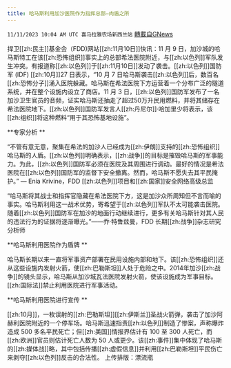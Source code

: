 ```yaml
---
title: 哈马斯利用加沙医院作为指挥总部—肉盾之所
---
```

`11/11/2023 10:04 AM UTC 喜马拉雅农场新西兰站` [轉載自GNews](https://gnews.org/articles/1960590)

捍卫[[zh:民主]]基金会（FDD)网站[[zh:11月10日]]快讯：11 月 9 日，加沙城的哈马斯特工在该[[zh:恐怖组织]]事实上的总部希法医院附近，与[[zh:以色列]]军队发生冲突。有报道称[[zh:以色列]]于[[zh:11月10日]]发动了袭击。[[zh:以色列]]国防军 (IDF) [[zh:10月]]27 日表示，“10 月 7 日哈马斯袭击[[zh:以色列]]后，数百名[[zh:恐怖分子]]涌入医院躲藏。哈马斯在希法医院下方运营着一个分布广泛的隧道系统，并在整个设施内设立了商店。11 月 3 日，[[zh:以色列]]国防军发布了一名加沙卫生官员的音频，证实哈马斯还抽走了超过50万升民用燃料，并将其储存在希法医院地下。[[zh:以色列]]国防军发言人[[zh:丹尼尔]]·哈加里少将表示，该[[zh:组织]]将这种燃料“用于其恐怖基地设施”。 

**专家分析 **

“不管有意无意，聚集在希法的加沙人已经成为[[zh:伊朗]]支持的[[zh:恐怖组织]]哈马斯的人盾。[[zh:以色列]]明确表示，[[zh:战争]]的目标是摧毁哈马斯的军事能力。为此，[[zh:以色列]]国防军必须在医院及其周围进行调动。最好的情况是希法医院在[[zh:以色列]]国防军的监督下安全撤离。然而，哈马斯不愿失去其平民掩护。” — Enia Krivine，FDD [[zh:以色列]]项目和[[zh:国家]]安全网络高级总监 

“哈马斯将其战士和指挥官隐藏在希法医院下方，这是加沙众所周知但不言而喻的事实。哈马斯利用这一战术优势，寄希望于[[zh:以色列]]军队不太可能袭击医院。随着[[zh:以色列]]国防军在加沙的地面行动继续进行，更多有关哈马斯针对其人民的违法行为的证据将逐渐曝光。”——乔·特鲁兹曼，FDD 长期[[zh:战争]]杂志研究分析师 

**哈马斯利用医院作为盾牌 **

哈马斯长期以来一直将军事资产部署在民用设施内部和地下。该[[zh:恐怖组织]]还从这些设施内发射火箭，使[[zh:巴勒斯坦]]人处于危险之中。2014年加沙[[zh:战争]]的镜头显示，哈马斯从加沙城瓦法医院发射火箭，使该设施成为军事目标。[[zh:国际法]]禁止利用医院进行军事活动。 

**哈马斯利用医院进行宣传 **

[[zh:10月]]，一枚误射的[[zh:巴勒斯坦]][[zh:伊斯兰]]圣战火箭弹，袭击了加沙阿赫利医院附近的一个停车场。哈马斯迅速指责[[zh:以色列]]制造了惨案，声称爆炸造成 500 多名平民死亡；但[[zh:美国]]情报界估计有 100 至 300 人死亡，而[[zh:欧洲]]官员则估计死亡人数为 50 人或更少。该[[zh:事件]]集中体现了哈马斯的[[zh:媒体战]]略，其中包括传播[[zh:虚假信息]]并利用[[zh:巴勒斯坦]]平民伤亡来剥夺[[zh:以色列]]反击的合法性。
上传排版：漂流瓶
